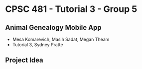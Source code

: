 # CPSC 481 - Tutorial 3 - Group 5

## Animal Genealogy Mobile App

* Mesa Komarevich, Masih Sadat, Megan Theam
* Tutorial 3, Sydney Pratte

## Project Idea

